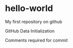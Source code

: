 # hello-world
My first repository on github

GitHub Data Initialization

Comments required for commit
